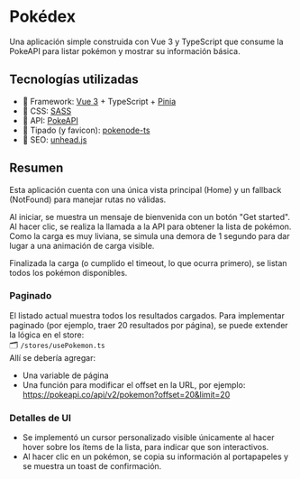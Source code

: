 # Pokédex

Una aplicación simple construida con Vue 3 y TypeScript que consume la PokeAPI para listar pokémon y mostrar su información básica.

## Tecnologías utilizadas

- 🔧 Framework: [Vue 3](https://vuejs.org/) + TypeScript + [Pinia](https://pinia.vuejs.org/)
- 🎨 CSS: [SASS](https://sass-lang.com/)
- 🔌 API: [PokeAPI](https://pokeapi.co/)
- 🧠 Tipado (y favicon): [pokenode-ts](https://pokenode-ts.vercel.app/)
- 🧾 SEO: [unhead.js](https://unhead.unjs.io/)

## Resumen

Esta aplicación cuenta con una única vista principal (Home) y un fallback (NotFound) para manejar rutas no válidas.

Al iniciar, se muestra un mensaje de bienvenida con un botón "Get started". Al hacer clic, se realiza la llamada a la API para obtener la lista de pokémon. Como la carga es muy liviana, se simula una demora de 1 segundo para dar lugar a una animación de carga visible.

Finalizada la carga (o cumplido el timeout, lo que ocurra primero), se listan todos los pokémon disponibles.

### Paginado

El listado actual muestra todos los resultados cargados. Para implementar paginado (por ejemplo, traer 20 resultados por página), se puede extender la lógica en el store:  
🗂️ `/stores/usePokemon.ts`  
Allí se debería agregar:

- Una variable de página
- Una función para modificar el offset en la URL, por ejemplo:  
  <https://pokeapi.co/api/v2/pokemon?offset=20&limit=20>

### Detalles de UI

- Se implementó un cursor personalizado visible únicamente al hacer hover sobre los ítems de la lista, para indicar que son interactivos.
- Al hacer clic en un pokémon, se copia su información al portapapeles y se muestra un toast de confirmación.

